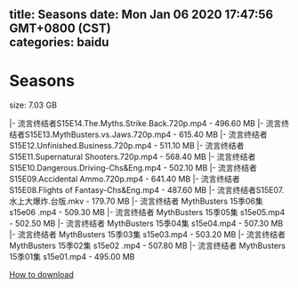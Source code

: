
title: Seasons
date: Mon Jan 06 2020 17:47:56 GMT+0800 (CST)    
categories: baidu
---

# Seasons
size: 7.03 GB
 
 
|- 流言终结者S15E14.The.Myths.Strike.Back.720p.mp4 - 496.60 MB
|- 流言终结者S15E13.MythBusters.vs.Jaws.720p.mp4 - 615.40 MB
|- 流言终结者S15E12.Unfinished.Business.720p.mp4 - 511.10 MB
|- 流言终结者S15E11.Supernatural Shooters.720p.mp4 - 568.40 MB
|- 流言终结者S15E10.Dangerous.Driving-Chs&Eng.mp4 - 502.10 MB
|- 流言终结者S15E09.Accidental Ammo.720p.mp4 - 641.40 MB
|- 流言终结者S15E08.Flights of Fantasy-Chs&Eng.mp4 - 487.60 MB
|- 流言终结者S15E07.水上大爆炸.台版.mkv - 179.70 MB
|- 流言终结者 MythBusters 15季06集 s15e06 .mp4 - 509.30 MB
|- 流言终结者 MythBusters 15季05集 s15e05.mp4 - 502.50 MB
|- 流言终结者 MythBusters 15季04集 s15e04.mp4 - 507.30 MB
|- 流言终结者 MythBusters 15季03集 s15e03.mp4 - 503.20 MB
|- 流言终结者 MythBusters 15季02集 s15e02 .mp4 - 507.80 MB
|- 流言终结者 MythBusters 15季01集 s15e01.mp4 - 495.00 MB

[How to download](https://bpcam.bemobtrk.com/go/2ceec3aa-1ca2-46d6-b9ff-aaa5c184517c?jno=912)